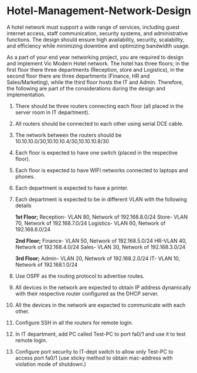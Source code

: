 # Hotel-Management-Network-Design
A hotel network must support a wide range of services, including guest internet access, staff communication, security systems, and administrative functions. The design should ensure high availability, security, scalability, and efficiency while minimizing downtime and optimizing bandwidth usage.

As a part of your end year networking project, you are required to design and implement Vic Modern Hotel network. The hotel has three floors; in the first floor there three departments (Reception, store and Logistics), in the second floor there are three departments (Finance, HR and Sales/Marketing), while the third floor hosts the IT and Admin. Therefore, the following are part of the considerations during the design and implementation. 

1. There should be three routers connecting each floor (all placed in the server room in IT department). 

2. All routers should be connected to each other using serial DCE cable. 

3. The network between the routers should be 10.10.10.0/30,10.10.10.4/30,10.10.10.8/30 

4. Each floor is expected to have one switch (placed in the respective floor). 

5. Each floor is expected to have WIFI networks connected to laptops and phones. 

6. Each department is expected to have a printer. 

7. Each department is expected to be in different VLAN with the following details 

	**1st Floor;** 
		Reception- VLAN 80, Network of 192.168.8.0/24 
		Store- VLAN 70, Network of 192.168.7.0/24 
		Logistics- VLAN 60, Network of 192.168.6.0/24

	**2nd Floor;** 
		Finance- VLAN 50, Network of 192.168.5.0/24 
		HR-VLAN 40, Network of 192.168.4.0/24 
		Sales- VLAN 30, Network of 192.168.3.0/24 
	
	**3rd Floor;** 
		Admin- VLAN 20, Network of 192.168.2.0/24 
		IT- VLAN 10, Network of 192.168.1.0/24 

8. Use OSPF as the routing protocol to advertise routes. 

9. All devices in the network are expected to obtain IP address dynamically with their respective router configured as the DHCP server. 

10. All the devices in the network are expected to communicate with each other. 

11. Configure SSH in all the routers for remote login. 

12. In IT department, add PC called Test-PC to port fa0/1 and use it to test remote login. 

13. Configure port security to IT-dept switch to allow only Test-PC to access port fa0/1 (use sticky method to obtain mac-address with violation mode of shutdown.) 
